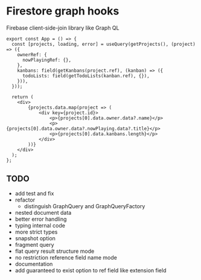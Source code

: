 # Firestore graph hooks

Firebase client-side-join library like Graph QL

```tsx
export const App = () => {
  const [projects, loading, error] = useQuery(getProjects(), (project) => ({
    ownerRef: {
      nowPlayingRef: {},
    },
    kanbans: field(getKanbans(project.ref), (kanban) => ({
      todoLists: field(getTodoLists(kanban.ref), {}),
    })),
  }));

  return (
    <div>
        {projects.data.map(project => (
            <div key={project.id}>
                <p>{projects[0].data.owner.data?.name}</p>
                <p>{projects[0].data.owner.data?.nowPlaying.data?.title}</p>
                <p>{projects[0].data.kanbans.length}</p>
            </div>
        ))}
    </div>
  );
};
```

## TODO

- add test and fix
- refactor
  - distinguish GraphQuery and GraphQueryFactory
- nested document data
- better error handling
- typing internal code
- more strict types
- snapshot option
- fragment query
- flat query result structure mode
- no restriction reference field name mode
- documentation
- add guaranteed to exist option to ref field like extension field

